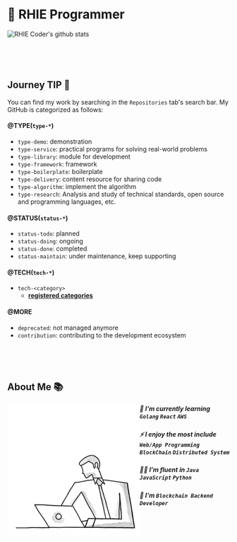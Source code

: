 # 🐺 RHIE Programmer


![RHIE Coder's github stats](https://github-readme-stats.vercel.app/api?username=RHIE-coder&show_icons=true&theme=radical)

<br><br><br>

## Journey TIP 🧭

You can find my work by searching in the `Repositories` tab's search bar. My GitHub is categorized as follows:

#### @TYPE(`type-*`)
 - `type-demo`: demonstration
 - `type-service`: practical programs for solving real-world problems
 - `type-library`: module for development
 - `type-framework`: framework
 - `type-boilerplate`: boilerplate
 - `type-delivery`: content resource for sharing code
 - `type-algorithm`: implement the algorithm 
 - `type-research`: Analysis and study of technical standards, open source and programming languages, etc.

#### @STATUS(`status-*`)
 - `status-todo`: planned
 - `status-doing`: ongoing
 - `status-done`: completed
 - `status-maintain`: under maintenance, keep supporting

#### @TECH(`tech-*`)
 - `tech-<category>`
    - **[registered categories](./docs/tech-categories.md)**

#### @MORE
 - `deprecated`: not managed anymore
 - `contribution`: contributing to the development ecosystem


<br><br><br>

## About Me 📚

<img align="left" alt="GIF" src="https://github.com/RHIE-coder/RHIE-coder/blob/main/asset/better-better.gif?raw=true" width="300" height="300" />

##### 📖 I’m currently learning `Golang` `React` `AWS`

##### ⚡️ I enjoy the most include `Web/App Programming` `BlockChain` `Distributed System`

##### 👨‍💻 I’m fluent in `Java` `JavaScript` `Python`

##### 🌱 I'm `Blockchain Backend Developer`



